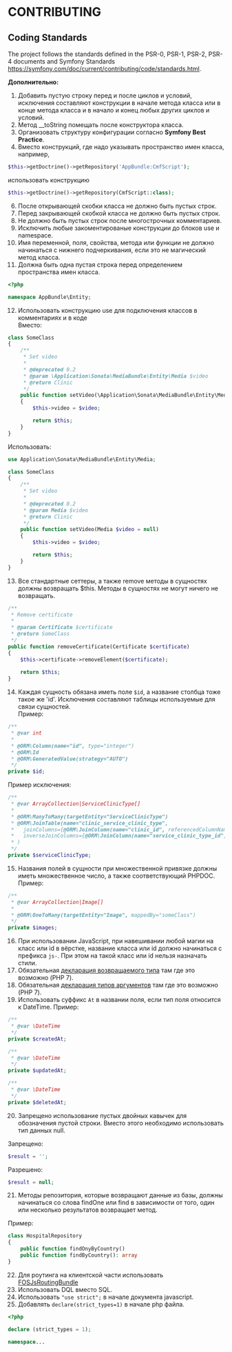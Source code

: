 CONTRIBUTING
=============================

Coding Standards
------------

The project follows the standards defined in the PSR-0, PSR-1, PSR-2, PSR-4 documents and Symfony Standards https://symfony.com/doc/current/contributing/code/standards.html.

**Дополнительно:**
1. Добавить пустую строку перед и после циклов и условий, исключения составляют конструкции в начале метода класса или в конце метода класса и в начало и конец любых других циклов и условий.
2. Метод __toString помещать после конструктора класса.
3. Организовать структуру конфигурации согласно **Symfony Best Practice**.
4. Вместо конструкций, где надо указывать пространство имен класса, например, 
```php
$this->getDoctrine()->getRepository('AppBundle:CmfScript');
```
использовать конструкцию
```php
$this->getDoctrine()->getRepository(CmfScript::class);
```
6.	После открывающей скобки класса не должно быть пустых строк.
7.	Перед закрывающей скобкой класса не должно быть пустых строк.
8.	Не должно быть пустых строк после многострочных комментариев.
9.	Исключить любые закоментированые конструкции до блоков use и namespace.
10.	Имя переменной, поля, свойства, метода или функции не должно начинаться с нижнего подчеркивания, если это не магический метод класса.
11.	Должна быть одна пустая строка перед определением пространства имен класса.
```php
<?php

namespace AppBundle\Entity;
```
12. Использовать конструкцию use для подключения классов в комментариях и в коде  
Вместо:
```php
class SomeClass
{
    /**
     * Set video
     *
     * @deprecated 0.2
     * @param \Application\Sonata\MediaBundle\Entity\Media $video
     * @return Clinic
     */
    public function setVideo(\Application\Sonata\MediaBundle\Entity\Media $video = null)
    {
        $this->video = $video;

        return $this;
    }
}
```
Использовать:
```php
use Application\Sonata\MediaBundle\Entity\Media;

class SomeClass
{
    /**
     * Set video
     *
     * @deprecated 0.2
     * @param Media $video
     * @return Clinic
     */
    public function setVideo(Media $video = null)
    {
        $this->video = $video;

        return $this;
    }
}
```
13. Все стандартные сеттеры, а также remove методы в сущностях должны возвращать $this. Методы в сущностях не могут ничего не возвращать.
```php
/**
 * Remove certificate
 *
 * @param Certificate $certificate
 * @return SomeClass
 */
public function removeCertificate(Certificate $certificate)
{
    $this->certificate->removeElement($certificate);
    
    return $this;
}
```
14. Каждая сущность обязана иметь поле `$id`, а название столбца тоже такое же 'id'. Исключения составляют таблицы используемые для связи сущностей.  
Пример:
```php
/**
 * @var int
 *
 * @ORM\Column(name="id", type="integer")
 * @ORM\Id
 * @ORM\GeneratedValue(strategy="AUTO")
 */
private $id;
```
Пример исключения:
```php
/**
 * @var ArrayCollection|ServiceClinicType[]
 *
 * @ORM\ManyToMany(targetEntity="ServiceClinicType")
 * @ORM\JoinTable(name="clinic_service_clinic_type",
 *   joinColumns={@ORM\JoinColumn(name="clinic_id", referencedColumnName="clinic_id")},
 *   inverseJoinColumns={@ORM\JoinColumn(name="service_clinic_type_id", referencedColumnName="service_clinic_type_id")}
 * )
 */
private $serviceClinicType;
```
15. Названия полей в сущности при множественной привязке должны иметь множественное число, а также соответствующий PHPDOC.  
Пример:
```php
/**
 * @var ArrayCollection|Image[]
 *
 * @ORM\OneToMany(targetEntity="Image", mappedBy="someClass")
 */
private $images;
```
16. При использовании JavaScript, при навешивании любой магии на класс или id в вёрстке, название класса или id должно начинаться с префикса `js-`. При этом на такой класс или id нельзя назначать стили. 
17. Обязательная [декларация возвращаемого типа](http://php.net/manual/ru/functions.returning-values.php#functions.returning-values.type-declaration) там где это возможно (PHP 7).
18. Обязательная [декларация типов аргументов](http://php.net/manual/ru/functions.arguments.php#functions.arguments.type-declaration) там где это возможно (PHP 7).
19. Использовать суффикс `At` в названии поля, если тип поля относится к DateTime.
Пример:
```php
/**
 * @var \DateTime
 */
private $createdAt;

/**
 * @var \DateTime
 */
private $updatedAt;

/**
 * @var \DateTime
 */
private $deletedAt;
```
20. Запрещено использование пустых двойных кавычек для обозначения пустой строки. Вместо этого необходимо использовать тип данных null.  

Запрещено:
```php 
$result = '';
```
Разрешено:
```php 
$result = null;
```
21. Методы репозитория, которые возвращают данные из базы, должны начинаться со слова findOne или find в зависимости от того, один или несколько результатов возвращает метод.

Пример:
```php
class HospitalRepository
{
    public function findOnyByCountry()
    public function findByCountry(): array
}
```
22. Для роутинга на клиентской части использовать [FOSJsRoutingBundle](http://symfony.com/doc/current/bundles/FOSJsRoutingBundle/index.html)
23. Использовать DQL вместо SQL.
24. Использовать `"use strict";` в начале документа javascript.
25. Добавлять `declare(strict_types=1)` в начале php файла.
```php
<?php

declare (strict_types = 1);

namespace...
```